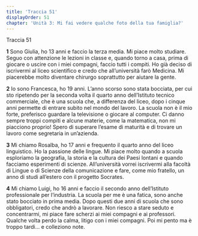```yaml
---
title: 'Traccia 51'
displayOrder: 51
chapter: 'Unità 3: Mi fai vedere qualche foto della tua famiglia?'
---
```


Traccia 51

**1** Sono Giulia, ho 13 anni e faccio la terza media. Mi piace molto studiare. Seguo con attenzione le lezioni in classe e, quando torno a casa, prima di giocare o uscire con i miei compagni, faccio tutti i compiti. Ho già deciso di iscrivermi al liceo scientifico e credo che all’università farò Medicina. Mi piacerebbe molto diventare chirurgo soprattutto per aiutare la gente.

**2** Io sono Francesca, ho 19 anni. L’anno scorso sono stata bocciata, per cui sto ripetendo per la seconda volta il quarto anno dell’Istituto tecnico commerciale, che è una scuola che, a differenza del liceo, dopo i cinque anni permette di entrare subito nel mondo del lavoro. La scuola non è il mio forte, preferisco guardare la televisione o giocare al computer. Ci danno sempre troppi compiti e alcune materie, come la matematica, non mi piacciono proprio! Spero di superare l’esame di maturità e di trovare un lavoro come segretaria in un’azienda.

**3** Mi chiamo Rosalba, ho 17 anni e frequento il quarto anno del liceo linguistico. Ho la passione delle lingue. Mi piace molto quando a scuola esploriamo la geografia, la storia e la cultura dei Paesi lontani e quando facciamo esperimenti di scienze. All’università vorrei iscrivermi alla facoltà di Lingue o di Scienze della comunicazione e fare, come mio fratello, un anno di studi all’estero con il progetto Socrates.

**4** Mi chiamo Luigi, ho 16 anni e faccio il secondo anno dell’Istituto professionale per l’industria. La scuola per me è una fatica, sono anche stato bocciato in prima media. Dopo questi due anni di scuola che sono obbligatori, credo che andrò a lavorare. Non riesco a stare seduto e concentrarmi, mi piace
fare scherzi ai miei compagni e ai professori. Qualche volta perdo la calma, litigo con i miei compagni. Poi mi pento ma è troppo tardi... e colleziono note.
